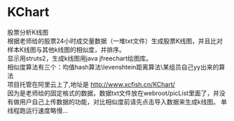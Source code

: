 # KChart
股票分析K线图<br>
根据老师给的股票24小时成交量数据（一堆txt文件）生成股票K线图，并且比对样本K线图与其他k线图的相似度，并排序。<br>
显示用struts2，生成k线图用java jfreechart绘图库。<br>
相似度算法有三个：均值hash算法\levenshtein距离算法\某组员自己yy出来的算法<br>
项目托管在阿里云上了,地址是 http://www.xcfish.cn/KChart/<br>
因为是老师给的固定格式的数据，数据txt文件放在webroot/picList里面了，并没有做用户自己上传数据的功能，对比相似度前请先点击导入数据来生成k线图。
单线程跑运行速度略慢...
